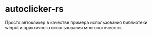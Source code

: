 # autoclicker-rs
Просто автокликер в качестве примера использования библиотеки winput и практичного использования многопоточности.
